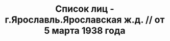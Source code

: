 ---
title: Список лиц - г.Ярославль.Ярославская ж.д. // от 5 марта 1938 года
description: РГАСПИ, ф.17, т.7, оп.171, дело 415, лист 113
images:
- /disk/pictures/v07/17-171-415-113.jpg
- /disk/pictures/v07/17-171-415-114.jpg
- /disk/pictures/v07/17-171-415-115.jpg
- /disk/pictures/v07/17-171-415-116.jpg
---